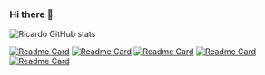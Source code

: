 ### Hi there 👋


![Ricardo GitHub stats](https://github-readme-stats.vercel.app/api?username=richirrim&show_icons=true&theme=radical)

[![Readme Card](https://github-readme-stats.vercel.app/api/pin/?show_owner=richirrim&username=richirrim&repo=pokedex-website&theme=radical)](https://github.com/richirrim/pokedex-website)
[![Readme Card](https://github-readme-stats.vercel.app/api/pin/?show_owner=richirrim&username=richirrim&repo=platilla-mikrotik-hotspot&theme=radical)](https://github.com/richirrim/platilla-mikrotik-hotspot)
[![Readme Card](https://github-readme-stats.vercel.app/api/pin/?show_owner=richirrim&username=richirrim&repo=vaccination-landing-page&theme=radical)](https://github.com/richirrim/vaccination-landing-page)
[![Readme Card](https://github-readme-stats.vercel.app/api/pin/?show_owner=richirrim&username=richirrim&repo=clone-edcamp&theme=radical)](https://github.com/richirrim/clone-edcamp)
[![Readme Card](https://github-readme-stats.vercel.app/api/pin/?show_owner=richirrim&username=richirrim&repo=pasteleria-double-l&theme=radical)](https://github.com/richirrim/pasteleria-double-l)

<!--
**richirrim/richirrim** is a ✨ _special_ ✨ repository because its `README.md` (this file) appears on your GitHub profile.

Here are some ideas to get you started:

- 🔭 I’m currently working on ...
- 🌱 I’m currently learning ...
- 👯 I’m looking to collaborate on ...
- 🤔 I’m looking for help with ...
- 💬 Ask me about ...
- 📫 How to reach me: ...
- 😄 Pronouns: ...
- ⚡ Fun fact: ...
-->
